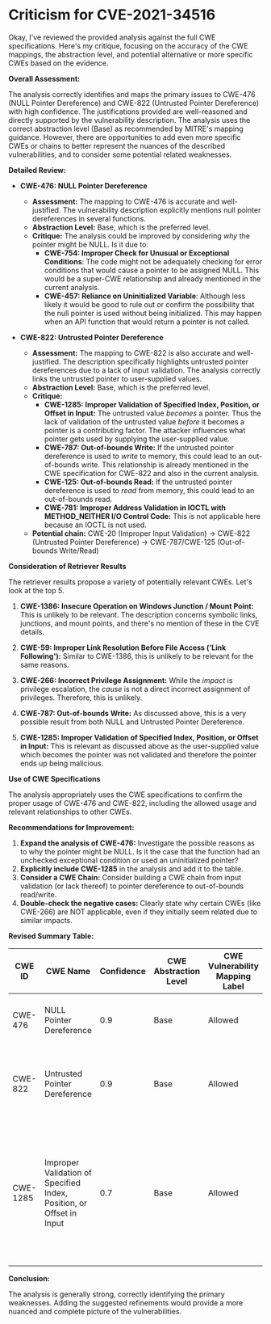 # Criticism for CVE-2021-34516

Okay, I've reviewed the provided analysis against the full CWE specifications. Here's my critique, focusing on the accuracy of the CWE mappings, the abstraction level, and potential alternative or more specific CWEs based on the evidence.

**Overall Assessment:**

The analysis correctly identifies and maps the primary issues to CWE-476 (NULL Pointer Dereference) and CWE-822 (Untrusted Pointer Dereference) with high confidence. The justifications provided are well-reasoned and directly supported by the vulnerability description.  The analysis uses the correct abstraction level (Base) as recommended by MITRE's mapping guidance. However, there are opportunities to add even more specific CWEs or chains to better represent the nuances of the described vulnerabilities, and to consider some potential related weaknesses.

**Detailed Review:**

*   **CWE-476: NULL Pointer Dereference**
    *   **Assessment:** The mapping to CWE-476 is accurate and well-justified. The vulnerability description explicitly mentions null pointer dereferences in several functions.
    *   **Abstraction Level:** Base, which is the preferred level.
    *   **Critique:**  The analysis could be improved by considering *why* the pointer might be NULL. Is it due to:
        *   **CWE-754: Improper Check for Unusual or Exceptional Conditions**: The code might not be adequately checking for error conditions that would cause a pointer to be assigned NULL.  This would be a super-CWE relationship and already mentioned in the current analysis.
        *  **CWE-457: Reliance on Uninitialized Variable**: Although less likely it would be good to rule out or confirm the possibility that the null pointer is used without being initialized. This may happen when an API function that would return a pointer is not called.

*   **CWE-822: Untrusted Pointer Dereference**
    *   **Assessment:** The mapping to CWE-822 is also accurate and well-justified. The description specifically highlights untrusted pointer dereferences due to a lack of input validation. The analysis correctly links the untrusted pointer to user-supplied values.
    *   **Abstraction Level:** Base, which is the preferred level.
    *   **Critique:**
        *   **CWE-1285: Improper Validation of Specified Index, Position, or Offset in Input:** The untrusted value *becomes* a pointer. Thus the lack of validation of the untrusted value *before* it becomes a pointer is a contributing factor. The attacker influences what pointer gets used by supplying the user-supplied value.
        *   **CWE-787: Out-of-bounds Write:** If the untrusted pointer dereference is used to *write* to memory, this could lead to an out-of-bounds write. This relationship is already mentioned in the CWE specification for CWE-822 and also in the current analysis.
        *   **CWE-125: Out-of-bounds Read:** If the untrusted pointer dereference is used to *read* from memory, this could lead to an out-of-bounds read.
        *  **CWE-781: Improper Address Validation in IOCTL with METHOD_NEITHER I/O Control Code:** This is not applicable here because an IOCTL is not used.
    *  **Potential chain:** CWE-20 (Improper Input Validation) -> CWE-822 (Untrusted Pointer Dereference) -> CWE-787/CWE-125 (Out-of-bounds Write/Read)

**Consideration of Retriever Results**

The retriever results propose a variety of potentially relevant CWEs. Let's look at the top 5.

1.  **CWE-1386: Insecure Operation on Windows Junction / Mount Point:**  This is unlikely to be relevant. The description concerns symbolic links, junctions, and mount points, and there's no mention of these in the CVE details.

2.  **CWE-59: Improper Link Resolution Before File Access ('Link Following'):** Similar to CWE-1386, this is unlikely to be relevant for the same reasons.

3.  **CWE-266: Incorrect Privilege Assignment:** While the *impact* is privilege escalation, the *cause* is not a direct incorrect assignment of privileges. Therefore, this is unlikely.

4.  **CWE-787: Out-of-bounds Write:** As discussed above, this is a very possible result from both NULL and Untrusted Pointer Dereference.

5.  **CWE-1285: Improper Validation of Specified Index, Position, or Offset in Input:** This is relevant as discussed above as the user-supplied value which becomes the pointer was not validated and therefore the pointer ends up being malicious.

**Use of CWE Specifications**

The analysis appropriately uses the CWE specifications to confirm the proper usage of CWE-476 and CWE-822, including the allowed usage and relevant relationships to other CWEs.

**Recommendations for Improvement:**

1.  **Expand the analysis of CWE-476:** Investigate the possible reasons as to why the pointer might be NULL. Is it the case that the function had an unchecked exceptional condition or used an uninitialized pointer?
2.  **Explicitly include CWE-1285** in the analysis and add it to the table.
3.  **Consider a CWE Chain:** Consider building a CWE chain from input validation (or lack thereof) to pointer dereference to out-of-bounds read/write.
4.  **Double-check the negative cases:** Clearly state why certain CWEs (like CWE-266) are NOT applicable, even if they initially seem related due to similar impacts.

**Revised Summary Table:**

| CWE ID  | CWE Name    | Confidence | CWE Abstraction Level | CWE Vulnerability Mapping Label | CWE-Vulnerability Mapping Notes |
|--------------|--------------------------------------------------------------------------------------------|------------|-----------------------|------------------------------------|---------------------------------------------------------------------------------------------------------------------------------------------------------------------------------|
| CWE-476 | NULL Pointer Dereference | 0.9 | Base | Allowed | The product dereferences a pointer that it expects to be valid but is NULL. |
| CWE-822 | Untrusted Pointer Dereference | 0.9 | Base | Allowed | The product obtains a value from an untrusted source, converts this value to a pointer, and dereferences the resulting pointer. |
| CWE-1285 | Improper Validation of Specified Index, Position, or Offset in Input | 0.7 | Base | Allowed | The product receives input that is expected to specify an index, position, or offset into an indexable resource such as a buffer or file, but it does not validate or incorrectly validates that the specified index/position/offset has the required properties. |

**Conclusion:**

The analysis is generally strong, correctly identifying the primary weaknesses. Adding the suggested refinements would provide a more nuanced and complete picture of the vulnerabilities.